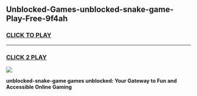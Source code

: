 
## Unblocked-Games-unblocked-snake-game-Play-Free-9f4ah
<h3>
<a href="https://premium76.site?title=unblocked-snake-game&ref=22A">CLICK TO PLAY</a></h3>
<hr>

<h3>
<a href="https://premium76.site?title=unblocked-snake-game&ref=22A">CLICK 2 PLAY</a>
  
</h3>

<a href="https://premium76.site?title=unblocked-snake-game&ref=22A"><img src="https://clearcache.store/games.png"></a>


**unblocked-snake-game games unblocked: Your Gateway to Fun and Accessible Online Gaming**
